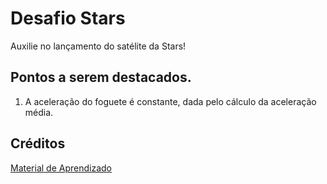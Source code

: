 # Desafio Stars
Auxilie no lançamento do satélite da Stars!

## Pontos a serem destacados.
1. A aceleração do foguete é constante, dada pelo cálculo da aceleração média.

## Créditos
[Material de Aprendizado](https://www.youtube.com/watch?v=i6Oi-YtXnAU)